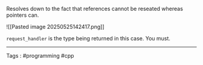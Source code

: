 Resolves down to the fact that references cannot be reseated whereas pointers can. 

![[Pasted image 20250525142417.png]]

`request_handler` is the type being returned in this case. You must.
___
Tags : #programming #cpp 